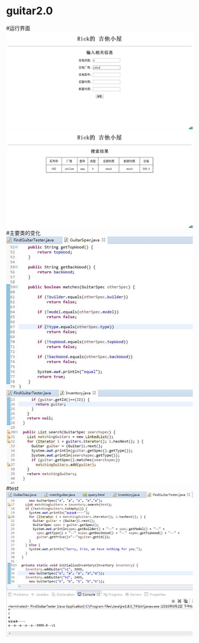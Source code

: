 # guitar2.0
#运行界面
![images](https://github.com/icermm/guitar2.0/blob/master/images/1.jpg)
![images](https://github.com/icermm/guitar2.0/blob/master/images/2.jpg)
#主要类的变化
![images](https://github.com/icermm/guitar2.0/blob/master/images/7.jpg)
![images](https://github.com/icermm/guitar2.0/blob/master/images/8.jpg)
#test
![images](https://github.com/icermm/guitar2.0/blob/master/images/6.jpg)
